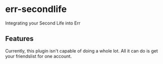 err-secondlife
==============

Integrating your Second Life into Err

Features
--------

Currently, this plugin isn't capable of doing a whole lot. All it can do is get your friendslist for one account.
